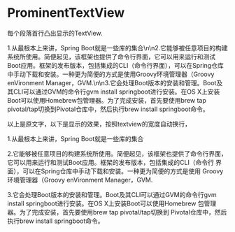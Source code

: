 # ProminentTextView
每个段落首行凸出显示的TextView.

1.从最根本上来讲，Spring Boot就是一些库的集合\n\n2.它能够被任意项目的构建系统所使用。简便起见，该框架也提供了命令行界面，它可以用来运行和测试Boot应用。框架的发布版本，包括集成的CLI（命令行界面），可以在Spring仓库中手动下载和安装。一种更为简便的方式是使用Groovy环境管理器（Groovy enVironment Manager，GVM.\n\n3.它会处理Boot版本的安装和管理。Boot及其CLI可以通过GVM的命令行gvm install springboot进行安装。在OS X上安装Boot可以使用Homebrew包管理器。为了完成安装，首先要使用brew tap pivotal/tap切换到Pivotal仓库中，然后执行brew install springboot命令。

以上是原文字，以下是显示的效果，按照textview的宽度自动换行，

1.从最根本上来讲，Spring Boot就是一些库的集合

2.它能够被任意项目的构建系统所使用。简便起见，该框架也提供了命令行界面，
  它可以用来运行和测试Boot应用。框架的发布版本，包括集成的CLI（命令行
  界面），可以在Spring仓库中手动下载和安装。一种更为简便的方式是使用
  Groovy环境管理器（Groovy enVironment Manager，GVM.
  
3.它会处理Boot版本的安装和管理。Boot及其CLI可以通过GVM的命令行gvm 
  install springboot进行安装。在OS X上安装Boot可以使用Homebrew
  包管理器。为了完成安装，首先要使用brew tap pivotal/tap切换到
  Pivotal仓库中，然后执行brew install springboot命令。
